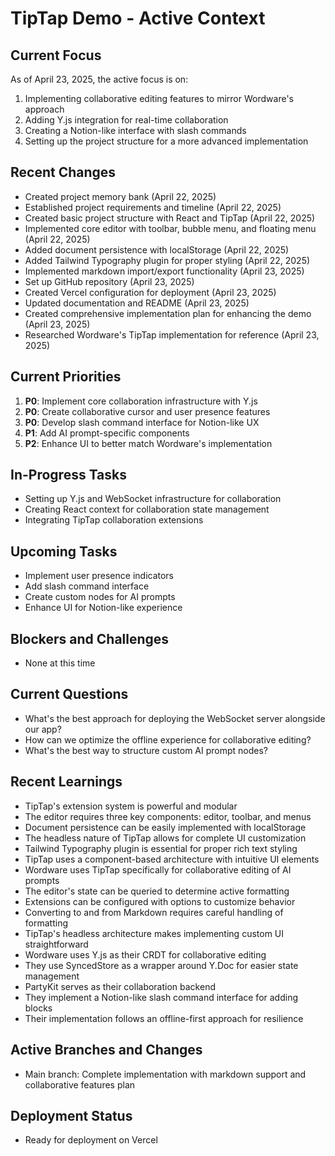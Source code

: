 # TipTap Demo - Active Context

## Current Focus
As of April 23, 2025, the active focus is on:
1. Implementing collaborative editing features to mirror Wordware's approach
2. Adding Y.js integration for real-time collaboration
3. Creating a Notion-like interface with slash commands
4. Setting up the project structure for a more advanced implementation

## Recent Changes
- Created project memory bank (April 22, 2025)
- Established project requirements and timeline (April 22, 2025)
- Created basic project structure with React and TipTap (April 22, 2025)
- Implemented core editor with toolbar, bubble menu, and floating menu (April 22, 2025)
- Added document persistence with localStorage (April 22, 2025)
- Added Tailwind Typography plugin for proper styling (April 22, 2025)
- Implemented markdown import/export functionality (April 23, 2025)
- Set up GitHub repository (April 23, 2025)
- Created Vercel configuration for deployment (April 23, 2025)
- Updated documentation and README (April 23, 2025)
- Created comprehensive implementation plan for enhancing the demo (April 23, 2025)
- Researched Wordware's TipTap implementation for reference (April 23, 2025)

## Current Priorities
1. **P0**: Implement core collaboration infrastructure with Y.js
2. **P0**: Create collaborative cursor and user presence features
3. **P0**: Develop slash command interface for Notion-like UX
4. **P1**: Add AI prompt-specific components
5. **P2**: Enhance UI to better match Wordware's implementation

## In-Progress Tasks
- Setting up Y.js and WebSocket infrastructure for collaboration
- Creating React context for collaboration state management
- Integrating TipTap collaboration extensions

## Upcoming Tasks
- Implement user presence indicators
- Add slash command interface
- Create custom nodes for AI prompts
- Enhance UI for Notion-like experience

## Blockers and Challenges
- None at this time

## Current Questions
- What's the best approach for deploying the WebSocket server alongside our app?
- How can we optimize the offline experience for collaborative editing?
- What's the best way to structure custom AI prompt nodes?

## Recent Learnings
- TipTap's extension system is powerful and modular
- The editor requires three key components: editor, toolbar, and menus
- Document persistence can be easily implemented with localStorage
- The headless nature of TipTap allows for complete UI customization
- Tailwind Typography plugin is essential for proper rich text styling
- TipTap uses a component-based architecture with intuitive UI elements
- Wordware uses TipTap specifically for collaborative editing of AI prompts
- The editor's state can be queried to determine active formatting
- Extensions can be configured with options to customize behavior
- Converting to and from Markdown requires careful handling of formatting
- TipTap's headless architecture makes implementing custom UI straightforward
- Wordware uses Y.js as their CRDT for collaborative editing
- They use SyncedStore as a wrapper around Y.Doc for easier state management
- PartyKit serves as their collaboration backend
- They implement a Notion-like slash command interface for adding blocks
- Their implementation follows an offline-first approach for resilience

## Active Branches and Changes
- Main branch: Complete implementation with markdown support and collaborative features plan

## Deployment Status
- Ready for deployment on Vercel
